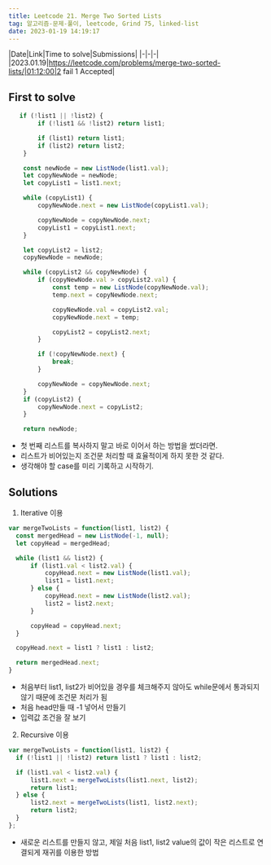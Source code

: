 ```yaml
---
title: Leetcode 21. Merge Two Sorted Lists
tag: 알고리즘-문제-풀이, leetcode, Grind 75, linked-list
date: 2023-01-19 14:19:17
---
```


|Date|Link|Time to solve|Submissions|
|-|-|-|
|2023.01.19|https://leetcode.com/problems/merge-two-sorted-lists/|01:12:00|2 fail 1 Accepted|

## First to solve

```js
   if (!list1 || !list2) {
        if (!list1 && !list2) return list1;

        if (list1) return list1;
        if (list2) return list2;
    }

    const newNode = new ListNode(list1.val);
    let copyNewNode = newNode;
    let copyList1 = list1.next;

    while (copyList1) {
        copyNewNode.next = new ListNode(copyList1.val);

        copyNewNode = copyNewNode.next;
        copyList1 = copyList1.next;
    }

    let copyList2 = list2;
    copyNewNode = newNode;

    while (copyList2 && copyNewNode) {
        if (copyNewNode.val > copyList2.val) {
            const temp = new ListNode(copyNewNode.val);
            temp.next = copyNewNode.next;

            copyNewNode.val = copyList2.val;
            copyNewNode.next = temp;

            copyList2 = copyList2.next;
        }

        if (!copyNewNode.next) {
            break;
        }

        copyNewNode = copyNewNode.next;
    }
    if (copyList2) {
        copyNewNode.next = copyList2;
    }

    return newNode;
```
- 첫 번째 리스트를 복사하지 말고 바로 이어서 하는 방법을 썼더라면.
- 리스트가 비어있는지 조건문 처리할 때 효율적이게 하지 못한 것 같다.
- 생각해야 할 case를 미리 기록하고 시작하기.

## Solutions
1. Iterative 이용

```js
var mergeTwoLists = function(list1, list2) {
  const mergedHead = new ListNode(-1, null);
  let copyHead = mergedHead;

  while (list1 && list2) {
      if (list1.val < list2.val) {
          copyHead.next = new ListNode(list1.val);
          list1 = list1.next;
      } else {
          copyHead.next = new ListNode(list2.val);
          list2 = list2.next;
      }

      copyHead = copyHead.next;
  }

  copyHead.next = list1 ? list1 : list2;

  return mergedHead.next;
}
```

- 처음부터 list1, list2가 비어있을 경우를 체크해주지 않아도 while문에서 통과되지 않기 때문에 조건문 처리가 됨
- 처음 head만들 때 -1 넣어서 만들기
- 입력값 조건을 잘 보기

2. Recursive 이용

```js
var mergeTwoLists = function(list1, list2) {
  if (!list1 || !list2) return list1 ? list1 : list2;

  if (list1.val < list2.val) {
      list1.next = mergeTwoLists(list1.next, list2);
      return list1;
  } else {
      list2.next = mergeTwoLists(list1, list2.next);
      return list2;
  }
};

```

- 새로운 리스트를 만들지 않고, 제일 처음 list1, list2 value의 값이 작은 리스트로 연결되게 재귀를 이용한 방법